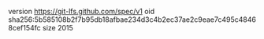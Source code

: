 version https://git-lfs.github.com/spec/v1
oid sha256:5b585108b2f7b95db18afbae234d3c4b2ec37ae2c9eae7c495c48468cef154fc
size 2015
